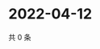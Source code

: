 # 2022-04-12

共 0 条

<!-- BEGIN WEIBO -->
<!-- 最后更新时间 Tue Apr 12 2022 01:10:51 GMT+0800 (China Standard Time) -->

<!-- END WEIBO -->
